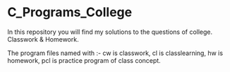 # C_Programs_College

 In this repository you will find my solutions to the questions of college. Classwork & Homework.


The program files named with :-
 cw is classwork,
 cl is classlearning,
 hw is homework,
 pcl is practice program of class concept.